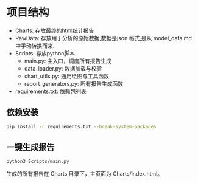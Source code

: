 # 项目结构

- Charts: 存放最终的html统计报告
- RawData: 存放用于分析的原始数据,数据是json 格式,是从 model_data.md 中手动转换而来.
- Scripts: 存放python脚本
    - main.py: 主入口，调度所有报告生成
    - data_loader.py: 数据加载与校验
    - chart_utils.py: 通用绘图与工具函数
    - report_generators.py: 所有报告生成函数
- requirements.txt: 依赖包列表

## 依赖安装

```bash
pip install -r requirements.txt --break-system-packages
```

## 一键生成报告

```bash
python3 Scripts/main.py
```

生成的所有报告在 Charts 目录下，主页面为 Charts/index.html。
